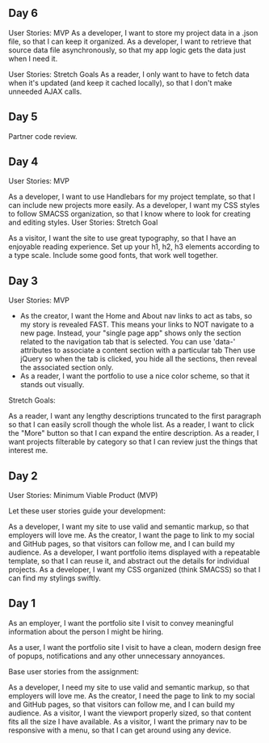 
Day 6
------
User Stories: MVP
As a developer, I want to store my project data in a .json file, so that I can keep it organized.
As a developer, I want to retrieve that source data file asynchronously, so that my app logic gets the data just when I need it.

User Stories: Stretch Goals
As a reader, I only want to have to fetch data when it's updated (and keep it cached locally), so that I don't make unneeded AJAX calls.


Day 5
------

Partner code review.

Day 4
------

User Stories: MVP

As a developer, I want to use Handlebars for my project template, so that I can include new projects more easily.
As a developer, I want my CSS styles to follow SMACSS organization, so that I know where to look for creating and editing styles.
User Stories: Stretch Goal

As a visitor, I want the site to use great typography, so that I have an enjoyable reading experience.
Set up your h1, h2, h3 elements according to a type scale.
Include some good fonts, that work well together.

Day 3
------
User Stories: MVP

- As the creator, I want the Home and About nav links to act as tabs, so my story is revealed FAST. This means your links to NOT navigate to a new page. Instead, your "single page app" shows only the section related to the navigation tab that is selected. You can use 'data-' attributes to associate a content section with a particular tab Then use jQuery so when the tab is clicked, you hide all the sections, then reveal the associated section only.
- As a reader, I want the portfolio to use a nice color scheme, so that it stands out visually.

Stretch Goals:

As a reader, I want any lengthy descriptions truncated to the first paragraph so that I can easily scroll though the whole list.
As a reader, I want to click the "More" button so that I can expand the entire description.
As a reader, I want projects filterable by category so that I can review just the things that interest me.

Day 2
------
User Stories: Minimum Viable Product (MVP)

Let these user stories guide your development:

As a developer, I want my site to use valid and semantic markup, so that employers will love me.
As the creator, I want the page to link to my social and GitHub pages, so that visitors can follow me, and I can build my audience.
As a developer, I want portfolio items displayed with a repeatable template, so that I can reuse it, and abstract out the details for individual projects.
As a developer, I want my CSS organized (think SMACSS) so that I can find my stylings swiftly.

Day 1
------
As an employer, I want the portfolio site I visit to convey meaningful information about the person I might be hiring.

As a user, I want the portfolio site I visit to have a clean, modern design free of popups, notifications and any other unnecessary annoyances.  

Base user stories from the assignment:

As a developer, I need my site to use valid and semantic markup, so that employers will love me.
As the creator, I need the page to link to my social and GitHub pages, so that visitors can follow me, and I can build my audience.
As a visitor, I want the viewport properly sized, so that content fits all the size I have available.
As a visitor, I want the primary nav to be responsive with a menu, so that I can get around using any device.
